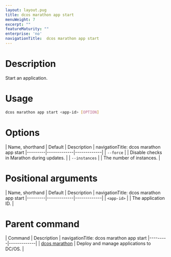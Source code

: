 ```yaml
---
layout: layout.pug
title: dcos marathon app start
menuWeight: 7
excerpt: ""
featureMaturity: ""
enterprise: 'no'
navigationTitle:  dcos marathon app start
---
```


<!-- This source repo for this topic is https://github.com/dcos/dcos-docs -->


# Description
Start an application.

# Usage

```bash
dcos marathon app start <app-id> [OPTION]
```

# Options

| Name, shorthand | Default | Description |
navigationTitle:  dcos marathon app start
|---------|-------------|-------------|
| `--force`   |             | Disable checks in Marathon during updates. |
| `--instances`   |             | The number of instances. |

# Positional arguments

| Name, shorthand | Default | Description |
navigationTitle:  dcos marathon app start
|---------|-------------|-------------|
| `<app-id>`   |             |  The application ID. |

# Parent command

| Command | Description |
navigationTitle:  dcos marathon app start
|---------|-------------|
| [dcos marathon](/docs/1.10/cli/command-reference/dcos-marathon/) | Deploy and manage applications to DC/OS. |

<!-- # Examples -->
